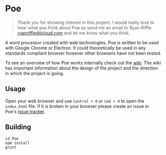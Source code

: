 # Poe
> Thank you for showing interest in this project. I would really love to hear what you think about Poe so send me an email to Ryan Riffle <ryanriffle@icloud.com> and let me know what you think.

A word processor created with web technologies. Poe is written to be used with
Google Chrome or Electron. It could theoretically be used in any standards
compliant browser however other browsers have not been tested.

To see an overview of how Poe works internally check out the [wiki](https://www.github.com/RyanRiffle/Poe/wiki). The wiki has important information about the design of the project and the direction in which the project is going.

## Usage
Open your web browser and use  `Control + O` or `Cmd + O` to open the `index.html` file. If it is broken in your browser please create an issue in Poe's [issue tracker](https://www.github.com/RyanRiffle/Poe/issues).

## Building
```
cd Poe
npm install
grunt
```
